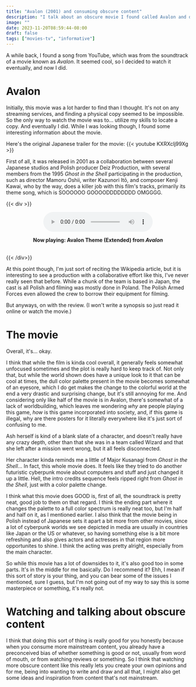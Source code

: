 ```yaml
---
title: "Avalon (2001) and consuming obscure content"
description: "I talk about an obscure movie I found called Avalon and discuss the importance of not only consuming mainstream content as an artist."
image: ""
date: 2023-11-20T08:59:44-08:00
draft: false
tags: ["movies-tv", "informative"]
---
```


A while back, I found a song from YouTube, which was from the soundtrack of a movie known as *Avalon*. It seemed cool, so I decided to watch it eventually, and now I did. 

# Avalon

Initially, this movie was a lot harder to find than I thought. It's not on any streaming services, and finding a physical copy seemed to be impossible. So the only way to watch the movie was to... utilize my skills to locate a copy. And eventually I did. While I was looking though, I found some interesting information about the movie.


Here's the original Japanese trailer for the movie:
{{< youtube KXRXclj99Xg >}}

First of all, it was released in 2001 as a collaboration between several Japanese studios and Polish producer Deiz Production, with several members from the 1995 *Ghost in the Shell* participating in the production, such as director Mamoru Oshii, writer Kazunori Itō, and composer Kenji Kawai, who by the way, does a killer job with this film's tracks, primarily its theme song, which is SOOOOOO GOOOODDDDDDDD OMGGGG.

{{< div >}}
<center>
<audio controls>
  <source src="audio/audio.mp3" type="audio/mpeg">
  Your browser does not support the audio element.
</audio>
<p><b>Now playing: Avalon Theme (Extended) from <i>Avalon</i></b></p>
</br>
</center>
{{< /div>}}

At this point though, I'm just sort of reciting the Wikipedia article, but it is interesting to see a production with a collaborative effort like this, I've never really seen that before. While a chunk of the team is based in Japan, the cast is all Polish and filming was mostly done in Poland. The Polish Armed Forces even allowed the crew to borrow their equipment for filming.

But anyways, on with the review. (I won't write a synopsis so just read it online or watch the movie.)

# The movie

Overall, it's... okay. 

I think that while the film is kinda cool overall, it generally feels somewhat unfocused sometimes and the plot is really hard to keep track of. Not only that, but while the world shown does have a unique look to it that can be cool at times, the dull color palette present in the movie becomes somewhat of an eyesore, which I do get makes the change to the colorful world at the end a very drastic and surprising change, but it's still annoying for me. And considering only like half of the movie is in Avalon, there's somewhat of a lack of worldbuilding, which leaves me wondering *why* are people playing this game, *how* is this game incorporated into society, and, if this game is illegal, why are there posters for it literally everywhere like it's just sort of confusing to me.

Ash herself is kind of a blank slate of a character, and doesn't really have any crazy depth, other than that she was in a team called Wizard and that she left after a mission went wrong, but it all feels disconnected. 

Her character kinda reminds me a little of Major Kusanagi from *Ghost in the Shell*... In fact, this whole movie does. It feels like they tried to do another futuristic cyberpunk movie about computers and stuff and just changed it up a little. Hell, the intro credits sequence feels ripped right from *Ghost in the Shell*, just with a color palette change.

I think what this movie does GOOD is, first of all, the soundtrack is pretty neat, good job to them on that regard. I think the ending part where it changes the palette to a full color spectrum is really neat too, but I'm half and half on it, as I mentioned earlier. I also think that the movie being in Polish instead of Japanese sets it apart a bit more from other movies, since a lot of cyberpunk worlds we see depicted in media are usually in countries like Japan or the US or whatever, so having something else is a bit more refreshing and also gives actors and actresses in that region more opportunites to shine. I think the acting was pretty alright, especially from the main character.

So while this movie has a lot of downsides to it, it's also good too in some parts. It's in the middle for me basically. Do I recommend it? Ehh, I mean if this sort of story is your thing, and you can bear some of the issues I mentioned, sure I guess, but I'm not going out of my way to say this is some masterpiece or something, it's really not.

# Watching and talking about obscure content

I think that doing this sort of thing is really good for you honestly because when you consume more mainstream content, you already have a preconceived bias of whether something is good or not, usually from word of mouth, or from watching reviews or something. So I think that watching more obscure content like this really lets you create your own opinions and for me, being into wanting to write and draw and all that, I might also get some ideas and inspiration from content that's not mainstream.